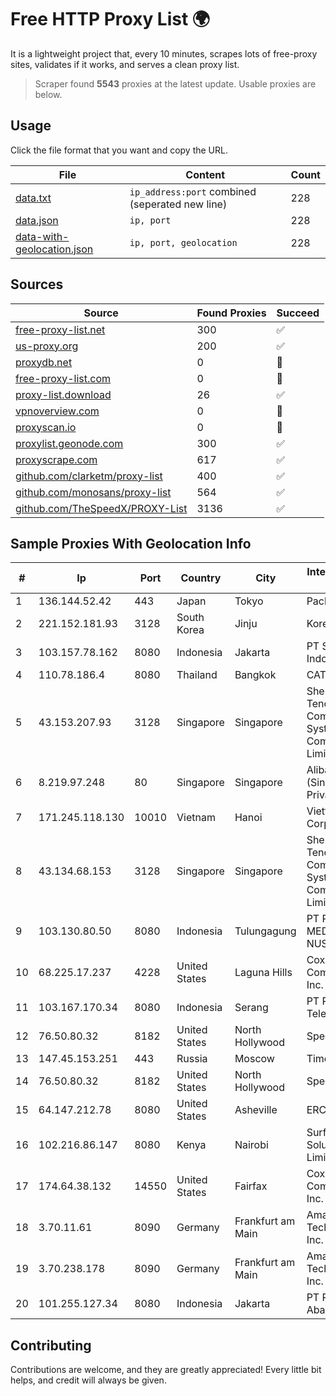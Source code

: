 
# Free HTTP Proxy List 🌍

It is a lightweight project that, every 10 minutes, scrapes lots of free-proxy sites, validates if it works, and serves a clean proxy list.


> Scraper found **5543** proxies at the latest update. Usable proxies are below.

## Usage

Click the file format that you want and copy the URL.


|File|Content|Count|
|----|-------|-----|
|[data.txt](https://raw.githubusercontent.com/themiralay/Proxy-List-World/master/data.txt)|`ip_address:port` combined (seperated new line)|228|
|[data.json](https://raw.githubusercontent.com/themiralay/Proxy-List-World/master/data.json)|`ip, port`|228|
|[data-with-geolocation.json](https://raw.githubusercontent.com/themiralay/Proxy-List-World/master/data-with-geolocation.json)|`ip, port, geolocation`|228|

## Sources

|Source|Found Proxies|Succeed|
|------|-------------|-------|
|[free-proxy-list.net](https://free-proxy-list.net)|300|✅|
|[us-proxy.org](https://www.us-proxy.org)|200|✅|
|[proxydb.net](http://proxydb.net)|0|🚫|
|[free-proxy-list.com](https://free-proxy-list.com/?page=&port=&type%5B%5D=http&type%5B%5D=https&up_time=0&search=Search)|0|🚫|
|[proxy-list.download](https://www.proxy-list.download/HTTP)|26|✅|
|[vpnoverview.com](https://vpnoverview.com/privacy/anonymous-browsing/free-proxy-servers)|0|🚫|
|[proxyscan.io](https://www.proxyscan.io)|0|🚫|
|[proxylist.geonode.com](https://proxylist.geonode.com/api/proxy-list?limit=300&page=1&sort_by=lastChecked&sort_type=desc&protocols=http,https)|300|✅|
|[proxyscrape.com](https://api.proxyscrape.com/v2/?request=displayproxies&protocol=http&timeout=10000&country=all&ssl=all&anonymity=all)|617|✅|
|[github.com/clarketm/proxy-list](https://raw.githubusercontent.com/clarketm/proxy-list/master/proxy-list-raw.txt)|400|✅|
|[github.com/monosans/proxy-list](https://raw.githubusercontent.com/monosans/proxy-list/main/proxies/http.txt)|564|✅|
|[github.com/TheSpeedX/PROXY-List](https://raw.githubusercontent.com/TheSpeedX/PROXY-List/master/http.txt)|3136|✅|


## Sample Proxies With Geolocation Info

|#|Ip|Port|Country|City|Internet Service Provider|
|-|--|----|-------|----|-------------------------|
|1|136.144.52.42|443|Japan|Tokyo|Packet Host, Inc.|
|2|221.152.181.93|3128|South Korea|Jinju|Korea Telecom|
|3|103.157.78.162|8080|Indonesia|Jakarta|PT Super Media Indonesia|
|4|110.78.186.4|8080|Thailand|Bangkok|CAT-BB|
|5|43.153.207.93|3128|Singapore|Singapore|Shenzhen Tencent Computer Systems Company Limited|
|6|8.219.97.248|80|Singapore|Singapore|Alibaba Cloud (Singapore) Private Limited|
|7|171.245.118.130|10010|Vietnam|Hanoi|Viettel Corporation|
|8|43.134.68.153|3128|Singapore|Singapore|Shenzhen Tencent Computer Systems Company Limited|
|9|103.130.80.50|8080|Indonesia|Tulungagung|PT PRISMA MEDIA NUSANTARA|
|10|68.225.17.237|4228|United States|Laguna Hills|Cox Communications Inc.|
|11|103.167.170.34|8080|Indonesia|Serang|PT Rajeg Media Telekomunikasi|
|12|76.50.80.32|8182|United States|North Hollywood|Spectrum|
|13|147.45.153.251|443|Russia|Moscow|TimeWeb Ltd.|
|14|76.50.80.32|8182|United States|North Hollywood|Spectrum|
|15|64.147.212.78|8080|United States|Asheville|ERC Broadband|
|16|102.216.86.147|8080|Kenya|Nairobi|Surf Net Solutions Limited|
|17|174.64.38.132|14550|United States|Fairfax|Cox Communications Inc.|
|18|3.70.11.61|8090|Germany|Frankfurt am Main|Amazon Technologies Inc.|
|19|3.70.238.178|8090|Germany|Frankfurt am Main|Amazon Technologies Inc.|
|20|101.255.127.34|8080|Indonesia|Jakarta|PT Remala Abadi|



## Contributing

Contributions are welcome, and they are greatly appreciated! Every
little bit helps, and credit will always be given.

